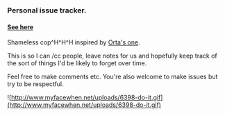 ### Personal issue tracker.

#### [See here](https://github.com/gscalzo/life/issues)

Shameless cop^H^H^H inspired by [Orta's one](https://github.com/orta/life/issues).

This is so I can /cc people, leave notes for us and hopefully keep track of the sort of things I'd be likely to forget over time.

Feel free to make comments etc. You're also welcome to make issues but try to be respectful. 

![http://www.myfacewhen.net/uploads/6398-do-it.gif](http://www.myfacewhen.net/uploads/6398-do-it.gif)
